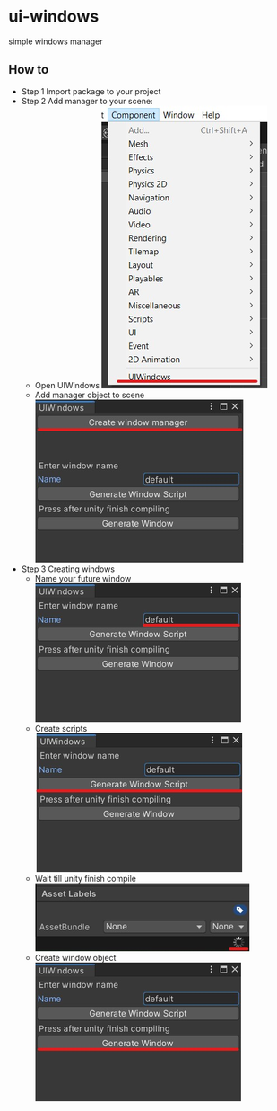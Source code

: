 # ui-windows
 simple windows manager

 ## How to
 - Step 1
 Import package to your project
 - Step 2
 Add manager to your scene:
    - Open UIWindows
    ![manger-window](.Images/components-uiwindows.jpg?raw=true "manager-window")<br/>    
    - Add manager object to scene
    ![manger-on-scene](.Images/create-mager.jpg?raw=true "manager-on-scene")<br/>
 - Step 3
 Creating windows
    - Name your future window
    ![window-naming](.Images/enter-window-name.jpg?raw=true "window-naming")<br/>
    - Create scripts
    ![scripts-generation](.Images/generate-scripts.jpg?raw=true "scripts-generation")<br/>
    - Wait till unity finish compile
    ![wait](.Images/wait.jpg?raw=true "wait")<br/>
    - Create window object
    ![generate-window](.Images/generate-window.jpg?raw=true "generate-window")<br/>
